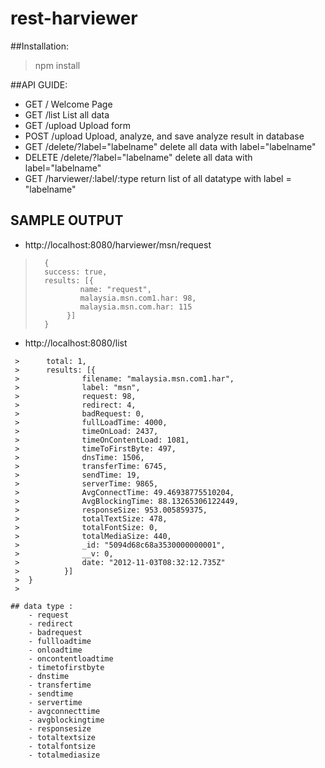 rest-harviewer
==============

##Installation:
   > npm install

##API GUIDE:

- GET		/				Welcome Page
- GET		/list				List all data
- GET		/upload				Upload form
- POST		/upload				Upload, analyze, and save analyze result in database
- GET		/delete/?label="labelname"	delete all data with label="labelname"
- DELETE	/delete/?label="labelname"	delete all data with label="labelname"
- GET		/harviewer/:label/:type		return list of all datatype with label = "labelname"


## SAMPLE OUTPUT

- http://localhost:8080/harviewer/msn/request

> 		{
>		success: true,
>		results: [{
> 				name: "request",
>				malaysia.msn.com1.har: 98,
>				malaysia.msn.com.har: 115
>			 }]
>		}

- http://localhost:8080/list

```	{
 > 		total: 1,
 > 		results: [{
 >				filename: "malaysia.msn.com1.har",
 >				label: "msn",
 >				request: 98,
 >				redirect: 4,
 >				badRequest: 0,
 >				fullLoadTime: 4000,
 >				timeOnLoad: 2437,
 >				timeOnContentLoad: 1081,
 >				timeToFirstByte: 497,
 >				dnsTime: 1506,
 >				transferTime: 6745,
 >				sendTime: 19,
 >				serverTime: 9865,
 >				AvgConnectTime: 49.46938775510204,
 >				AvgBlockingTime: 88.13265306122449,
 >				responseSize: 953.005859375,
 >				totalTextSize: 478,
 >				totalFontSize: 0,
 >				totalMediaSize: 440,
 >				_id: "5094d68c68a3530000000001",
 >				__v: 0,
 >				date: "2012-11-03T08:32:12.735Z"
 >			}]
 >	}
 >

## data type :
    - request
	- redirect
	- badrequest
    - fullloadtime
    - onloadtime
    - oncontentloadtime
    - timetofirstbyte
    - dnstime
    - transfertime
    - sendtime
    - servertime
    - avgconnecttime
    - avgblockingtime
	- responsesize
    - totaltextsize
    - totalfontsize
    - totalmediasize